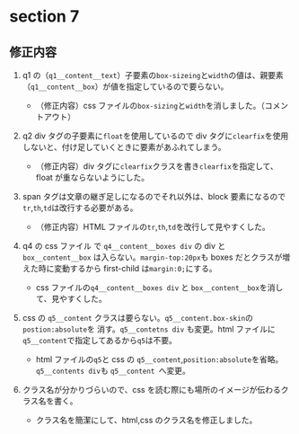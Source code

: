 # section 7

## 修正内容

1. q1 の（`q1__content__text`）子要素の`box-sizeing`と`width`の値は、親要素（`q1__content__box`）が値を指定しているので要らない。

   - （修正内容）css ファイルの`box-sizing`と`width`を消しました。（コメントアウト）

2. q2 div タグの子要素に`float`を使用しているので div タグに`clearfix`を使用しないと、付け足していくときに要素があふれてしまう。

   - （修正内容）div タグに`clearfix`クラスを書き`clearfix`を指定して、float が重ならないようにした。

3. span タグは文章の継ぎ足しになるのでそれ以外は、block 要素になるので`tr`,`th`,`td`は改行する必要がある。

   - （修正内容）HTML ファイルの`tr`,`th`,`td`を改行して見やすくした。

4. q4 の css ファイル で `q4__content__boxes div` の div と `box__content__box` は入らない。`margin-top:20px`も boxes だとクラスが増えた時に変動するから first-child は`margin:0;`にする。

   - css ファイルの`q4__content__boxes div` と `box__content__box`を消して、見やすくした。

5. css の `q5__content` クラスは要らない。`q5__content.box-skin`の`postion:absolute`を 消す。`q5__contetns div` も変更。html ファイルに`q5__content`で指定してあるから`q5`は不要。

   - html ファイルの`q5`と css の `q5__content`,`position:absolute`を省略。`q5__contents div`も `q5__content `へ変更。

6. クラス名が分かりづらいので、css を読む際にも場所のイメージが伝わるクラス名を書く。
   - クラス名を簡潔にして、html,css のクラス名を修正しました。
